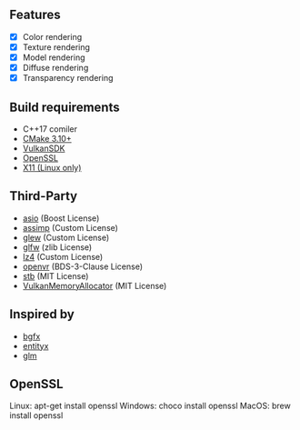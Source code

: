 ## Features
- [x] Color rendering
- [x] Texture rendering
- [x] Model rendering
- [x] Diffuse rendering
- [x] Transparency rendering

## Build requirements
* C++17 comiler
* [CMake 3.10+](https://cmake.org/)
* [VulkanSDK](https://vulkan.lunarg.com/)
* [OpenSSL](https://www.openssl.org)
* [X11 (Linux only)](https://www.x.org/wiki/)

## Third-Party
* [asio](https://github.com/chriskohlhoff/asio) (Boost License)
* [assimp](https://github.com/assimp/assimp) (Custom License)
* [glew](https://github.com/nigels-com/glew) (Custom License)
* [glfw](https://github.com/glfw/glfw) (zlib License)
* [lz4](https://github.com/lz4/lz4) (Custom License)
* [openvr](https://github.com/ValveSoftware/openvr) (BDS-3-Clause License)
* [stb](https://github.com/nothings/stb) (MIT License)
* [VulkanMemoryAllocator](https://github.com/GPUOpen-LibrariesAndSDKs/VulkanMemoryAllocator) (MIT License)

## Inspired by
* [bgfx](https://github.com/bkaradzic/bgfx/)
* [entityx](https://github.com/alecthomas/entityx/)
* [glm](https://github.com/g-truc/glm)

## OpenSSL
Linux: apt-get install openssl
Windows: choco install openssl
MacOS: brew install openssl
